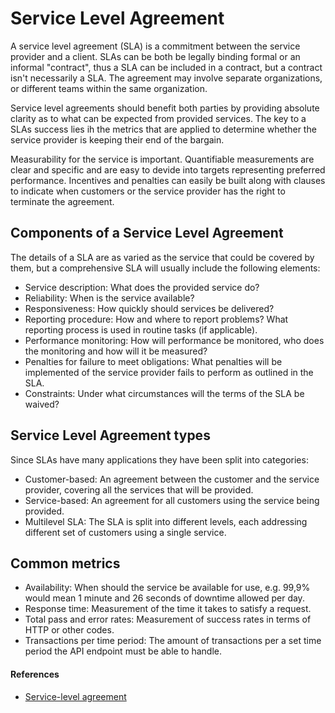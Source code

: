 # Service Level Agreement
A service level agreement (SLA) is a commitment between the service provider and a client. SLAs can be both be legally binding formal or an informal "contract", thus a SLA can be included in a contract, but a contract isn't necessarily a SLA. The agreement may involve separate organizations, or different teams within the same organization. 

Service level agreements should benefit both parties by providing absolute clarity as to what can be expected from provided services. The key to a SLAs success lies ih the metrics that are applied to determine whether the service provider is keeping their end of the bargain. 

Measurability for the service is important. Quantifiable measurements are clear and specific and are easy to devide into targets representing preferred performance. Incentives and penalties can easily be built along with clauses to indicate when customers or the service provider has the right to terminate the agreement. 

## Components of a Service Level Agreement
The details of a SLA are as varied as the service that could be covered by them, but a comprehensive SLA will usually include the following elements:
 * Service description: What does the provided service do?
 * Reliability: When is the service available?
 * Responsiveness: How quickly should services be delivered?
 * Reporting procedure: How and where to report problems? What reporting process is used in routine tasks (if applicable).
 * Performance monitoring: How will performance be monitored, who does the monitoring and how will it be measured?
 * Penalties for failure to meet obligations: What penalties will be implemented of the service provider fails to perform as outlined in the SLA.
 * Constraints: Under what circumstances will the terms of the SLA be waived?

## Service Level Agreement types
Since SLAs have many applications they have been split into categories:
* Customer-based: An agreement between the customer and the service provider, covering all the services that will be provided. 
* Service-based: An agreement for all customers using the service being provided. 
* Multilevel SLA: The SLA is split into different levels, each addressing different set of customers using a single service.

## Common metrics
* Availability: When should the service be available for use, e.g. 99,9% would mean 1 minute and 26 seconds of downtime allowed per day.
* Response time: Measurement of the time it takes to satisfy a request.
* Total pass and error rates: Measurement of success rates in terms of HTTP or other codes.
* Transactions per time period: The amount of transactions per a set time period the API endpoint must be able to handle.

#### References
* [Service-level agreement](https://en.wikipedia.org/wiki/Service-level_agreement)